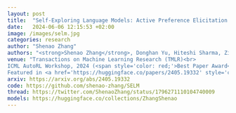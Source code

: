 ```yaml
---
layout: post
title:  "Self-Exploring Language Models: Active Preference Elicitation for Online Alignment"
date:   2024-06-06 12:15:53 +02:00
image: /images/selm.jpg
categories: research
author: "Shenao Zhang"
authors: "<strong>Shenao Zhang</strong>, Donghan Yu, Hiteshi Sharma, Ziyi Yang, Shuohang Wang, Hany Hassan, Zhaoran Wang"
venue: "Transactions on Machine Learning Research (TMLR)<br> 
ICML AutoRL Workshop, 2024 (<span style='color: red;'>Best Paper Award</span>)<br>
Featured in <a href='https://huggingface.co/papers/2405.19332' style='color: red;'>HF Daily Papers</a>"
arxiv: https://arxiv.org/abs/2405.19332
code: https://github.com/shenao-zhang/SELM
thread: https://twitter.com/ShenaoZhang/status/1796271110104740009
models: https://huggingface.co/collections/ZhangShenao
---
```

